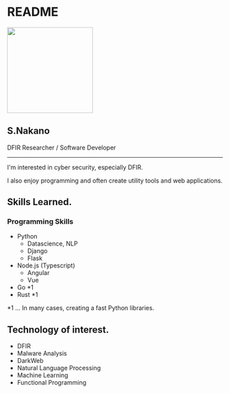 # README

<img src="https://avatars2.githubusercontent.com/u/35072092?s=460&v=4" width=200>

## S.Nakano
DFIR Researcher / Software Developer

---

I'm interested in cyber security, especially DFIR.

I also enjoy programming and often create utility tools and web applications.

## Skills Learned.

### Programming Skills
- Python
  - Datascience, NLP
  - Django
  - Flask
- Node.js (Typescript)
  - Angular
  - Vue
- Go *1
- Rust *1

*1 ... In many cases, creating a fast Python libraries.

## Technology of interest.
- DFIR
- Malware Analysis
- DarkWeb
- Natural Language Processing
- Machine Learning
- Functional Programming
